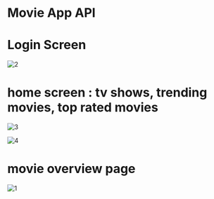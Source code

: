 # Movie App API

# Login Screen
![2](https://user-images.githubusercontent.com/124202145/222981390-430f4c39-161d-43c8-9915-722759cb5800.png)

# home screen : tv shows, trending movies, top rated movies
![3](https://user-images.githubusercontent.com/124202145/222981485-0b11316f-73f4-419b-93f0-b8107dc487e4.png)

![4](https://user-images.githubusercontent.com/124202145/222981564-ea84e142-ec48-41aa-ae42-2931f7159c59.png)
# movie overview page
![1](https://user-images.githubusercontent.com/124202145/222981677-8851baba-ee75-4383-b176-9f5f9c13e8bb.png)
